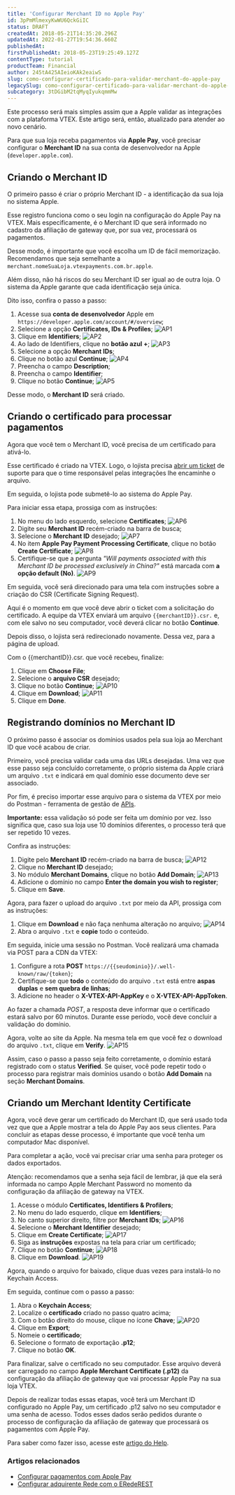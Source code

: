 ```yaml
---
title: 'Configurar Merchant ID no Apple Pay'
id: 3pPmMlmexyKwWU6QckGiIC
status: DRAFT
createdAt: 2018-05-21T14:35:20.296Z
updatedAt: 2022-01-27T19:54:36.660Z
publishedAt: 
firstPublishedAt: 2018-05-23T19:25:49.127Z
contentType: tutorial
productTeam: Financial
author: 245tA425AIeioKAk2eaiwS
slug: como-configurar-certificado-para-validar-merchant-do-apple-pay
legacySlug: como-configurar-certificado-para-validar-merchant-do-apple-pay
subcategory: 3tDGibM2tqMyqIyukqmmMw
---
```


<div class="alert alert-warning">
Este processo será mais simples assim que a Apple validar as integrações com a plataforma VTEX. Este artigo será, então, atualizado para atender ao novo cenário. 
</div>

Para que sua loja receba pagamentos via __Apple Pay__, você precisar configurar o __Merchant ID__ na sua conta de desenvolvedor na Apple (`developer.apple.com`). 

## Criando o Merchant ID

O primeiro passo é criar o próprio Merchant ID - a identificação da sua loja no sistema Apple. 

Esse registro funciona como o seu login na configuração do Apple Pay na VTEX. Mais especificamente, é o Merchant ID que será informado no cadastro da afiliação de gateway que, por sua vez, processará os pagamentos.  

Desse modo, é importante que você escolha um ID de fácil memorização. Recomendamos que seja semelhante a `merchant.nomeSuaLoja.vtexpayments.com.br.apple`.

Além disso, não há riscos do seu Merchant ID ser igual ao de outra loja. O sistema da Apple garante que cada identificação seja única.

Dito isso, confira o passo a passo:

1. Acesse sua __conta de desenvolvedor__ Apple em `https://developer.apple.com/account/#/overview`;
2. Selecione a opção __Certificates, IDs & Profiles__;
![AP1](//images.ctfassets.net/alneenqid6w5/6LeAGbVL1w66i4QeoUikfC/912141350c1d591a9bb057d791e2f8d5/AP1.PNG)
3. Clique em __Identifiers__;
 ![AP2](//images.ctfassets.net/alneenqid6w5/23SE1jYWfCN6ZXTgQFYc1o/19fbe5f704aee658dd5a77f8e2f3b161/AP2.PNG)
4. Ao lado de Identifiers, clique no __botão azul +__;
![AP3](//images.ctfassets.net/alneenqid6w5/4JGlrzDtI0BL3MDChr5gfn/2fb71b0a4dfc498baff3acb0546e5476/AP3.PNG)
5. Selecione a opção __Merchant IDs__; 
6. Clique no botão azul __Continue__;
![AP4](//images.ctfassets.net/alneenqid6w5/6OyfJq6Eeped4gNItoqD93/19edd37b12bb72d24d55058f5aa265bf/AP4.PNG)
7. Preencha o campo __Description__;
8. Preencha o campo __Identifier__; 
9. Clique no botão __Continue__;
![AP5](//images.ctfassets.net/alneenqid6w5/7cPYdu8tLJsQWH7FFemIxb/8d710da870e18a5db33e46f29d484882/AP5.PNG) 

Desse modo, o __Merchant ID__ será criado. 

## Criando o certificado para processar pagamentos

Agora que você tem o Merchant ID, você precisa de um certificado para ativá-lo. 

Esse certificado é criado na VTEX. Logo, o lojista precisa [abrir um ticket](https://help.vtex.com/pt/tutorial/abrir-chamados-para-o-suporte-vtex?locale=pt "abrir um ticket") de suporte para que o time responsável pelas integrações lhe encaminhe o arquivo. 

Em seguida, o lojista pode submetê-lo ao sistema do Apple Pay. 

Para iniciar essa etapa, prossiga com as instruções: 

1. No menu do lado esquerdo, selecione __Certificates__;
![AP6](//images.ctfassets.net/alneenqid6w5/6F1QMQhaeedUplo0gYGaHd/bbc1c07ad0f8541f33a797b09224543a/AP6.PNG)
2. Digite seu __Merchant ID__ recém-criado na barra de busca;
3. Selecione o __Merchant ID__ desejado;
![AP7](//images.ctfassets.net/alneenqid6w5/6McxWOZA6ZGUtsoxsRoVKb/d0f133d66267606fa998be562b57570b/AP7.PNG)
4. No item __Apple Pay Payment Processing Certificate__, clique no botão __Create Certificate__;
![AP8](//images.ctfassets.net/alneenqid6w5/3Rp2Dt49HkCwzFHjScLjV/a83399b2270e638f3d480e4f885cc8d6/AP8.PNG)
5. Certifique-se que a pergunta *"Will payments associated with this Merchant ID be processed exclusively in China?"* está marcada com __a opção default (No)__.
![AP9](//images.ctfassets.net/alneenqid6w5/Sp9juhAMuWRA1vHgk6pZ9/8eda99f583b842bb94a52d729fd4066a/AP9.PNG)

Em seguida, você será direcionado para uma tela com instruções sobre a criação do CSR (Certificate Signing Request). 

Aqui é o momento em que você deve abrir o ticket com a solicitação do certificado. A equipe da VTEX enviará um arquivo `{{merchantID}}.csr.` e, com ele salvo no seu computador, você deverá clicar no botão __Continue__.

Depois disso, o lojista será redirecionado novamente. Dessa vez, para a página de upload.

Com o {{merchantID}}.csr. que você recebeu, finalize:

1. Clique em __Choose File__; 
2. Selecione o __arquivo CSR__ desejado;
3. Clique no botão __Continue__;
![AP10](//images.ctfassets.net/alneenqid6w5/3hECpP7iFDlIO6PatZCOEY/d38bfb6be71f867c1f3182616a6fcb4b/AP10.PNG)
4. Clique em __Download__; 
![AP11](//images.ctfassets.net/alneenqid6w5/5LZH1cD0JOe4dHN1noRbUE/2de89d38d2fde3f870c4274d32092c83/AP11.PNG)
5. Clique em __Done__.

## Registrando domínios no Merchant ID
O próximo passo é associar os domínios usados pela sua loja ao Merchant ID que você acabou de criar.

Primeiro, você precisa validar cada uma das URLs desejadas. Uma vez que esse passo seja concluído corretamente, o próprio sistema da Apple criará um arquivo `.txt`  e indicará em qual domínio esse documento deve ser associado.

Por fim, é preciso importar esse arquivo para o sistema da VTEX por meio do Postman - ferramenta de gestão de [APIs](https://help.vtex.com/pt/tutorial/introduction-to-vtex-apis--3SjAqQ0BeUqu2ge8AiIkmW "APIs").

<div class="alert alert-warning">
<strong>Importante:</strong> essa validação só pode ser feita um domínio por vez. Isso significa que, caso sua loja use 10 domínios diferentes, o processo terá que ser repetido 10 vezes. 
</div>

Confira as instruções:

1. Digite pelo __Merchant ID__ recém-criado na barra de busca;
![AP12](//images.ctfassets.net/alneenqid6w5/4RnNU5b0rsfCpEKkj9dFnj/3ddb803ff21d56c9f54d214d9b8bf56f/AP12.PNG)
2. Clique no __Merchant ID__ desejado;
3. No módulo __Merchant Domains__, clique no botão __Add Domain__;
![AP13](//images.ctfassets.net/alneenqid6w5/7pPoN1yAltfTpHQVQRzvb9/61da4650bae649475637cf185a228c4f/AP13.PNG)
4. Adicione o domínio no campo __Enter the domain you wish to register__; 
5. Clique em __Save__.

Agora, para fazer o upload do arquivo `.txt` por meio da API, prossiga com as instruções:

1. Clique em __Download__ e não faça nenhuma alteração no arquivo; 
![AP14](//images.ctfassets.net/alneenqid6w5/20a92ocy0wEVTY6zXqfa5w/56b96dc4d0fe44c322065a10af594980/AP14.PNG)
2. Abra o arquivo `.txt` e __copie__ todo o conteúdo.

Em seguida, inicie uma sessão no Postman. Você realizará uma chamada via POST para a CDN da VTEX:

1. Configure a rota __POST__ `https://{{seudominio}}/.well-known/raw/{token}`; 
2. Certifique-se que __todo__ o conteúdo do arquivo `.txt` está entre __aspas duplas__ e __sem quebra de linhas__; 
3. Adicione no header o __X-VTEX-API-AppKey__ e o __X-VTEX-API-AppToken__.

Ao fazer a chamada *POST*, a resposta deve informar que o certificado estará salvo por 60 minutos. Durante esse período, você deve concluir a validação do domínio. 

Agora, volte ao site da Apple. Na mesma tela em que você fez o download do arquivo `.txt`, clique em __Verify__.
![AP15](//images.ctfassets.net/alneenqid6w5/2rG0fF8Bvo5TqsDqAHqL4j/92c7bc8601572cd80caf4bea8b101208/AP15.PNG)

Assim, caso o passo a passo seja feito corretamente, o domínio estará registrado com o status __Verified__. Se quiser, você pode repetir todo o processo para registrar mais domínios usando o botão __Add Domain__ na seção __Merchant Domains__.

## Criando um Merchant Identity Certificate

Agora, você deve gerar um certificado do Merchant ID, que será usado toda vez que que a Apple mostrar a tela do Apple Pay aos seus clientes. Para concluir as etapas desse processo, é importante que você tenha um computador Mac disponível. 

Para completar a ação, você vai precisar criar uma senha para proteger os dados exportados. 

<div class="alert alert-info">
Atenção: recomendamos que a senha seja fácil de lembrar, já que ela será informada no campo Apple Merchant Password no momento da configuração da afiliação de gateway na VTEX.
</div>

1. Acesse o módulo __Certificates, Identifiers & Profilers__;
2. No menu do lado esquerdo, clique em __Identifiers__;
3. No canto superior direito, filtre por __Merchant IDs__;    ![AP16](//images.ctfassets.net/alneenqid6w5/5XBSpBP20NFq5HRQKpxQjS/e8f662462087cd43d0c8a5b7f7bdd4c3/AP16.PNG)
4. Selecione o __Merchant Identifier__ desejado;
5. Clique em __Create Certificate__;    ![AP17](//images.ctfassets.net/alneenqid6w5/33Mm1jF8PBhIjj7X7LjAxc/181c7490381f754c0580d847da2c120d/AP17.PNG)
6. Siga as __instruções__ expostas na tela para criar um certificado;
7. Clique no botão __Continue__;    ![AP18](//images.ctfassets.net/alneenqid6w5/zY9tykCxck32wV3c9w1V8/bcacdf765e787fb104b8f7f70677c2df/AP18.PNG)
8. Clique em __Download__.    ![AP19](//images.ctfassets.net/alneenqid6w5/3VMp9diaN7L7M8dsopkWQo/6fa0b54d0a7310bfb7dd0cd183c2a56e/AP19.PNG)

Agora, quando o arquivo for baixado, clique duas vezes para instalá-lo no Keychain Access.

Em seguida, continue com o passo a passo:

1. Abra o __Keychain Access__; 
2. Localize o __certificado__ criado no passo quatro acima;
3. Com o botão direito do mouse, clique no ícone __Chave__; ![AP20](//images.ctfassets.net/alneenqid6w5/1PqNUvHOaSVXkc4FfeMIEQ/cc421cbd0e0cfaff6f7763c861d84baf/AP20.PNG) 
4. Clique em __Export__;
5. Nomeie o __certificado__; 
6. Selecione o formato de exportação __.p12__; 
7. Clique no botão __OK__. 

Para finalizar, salve o certificado no seu computador. Esse arquivo deverá ser carregado no campo __Apple Merchant Certificate (.p12)__ da configuração da afiliação de gateway que vai processar Apple Pay na sua loja VTEX.

Depois de realizar todas essas etapas, você terá um Merchant ID configurado no Apple Pay, um certificado .p12 salvo no seu computador e uma senha de acesso. Todos esses dados serão pedidos durante o processo de configuração da afiliação de gateway que processará os pagamentos com Apple Pay. 

Para saber como fazer isso, acesse este [artigo do Help](https://help.vtex.com/pt/tutorial/configurar-adquirente-rede-com-o-erederest?locale=pt "artigo no Help").

### Artigos relacionados
- [Configurar pagamentos com Apple Pay](/pt/tutorial/configurar-pagamentos-com-apple-pay)
- [Configurar adquirente Rede com o ERedeREST](/pt/tutorial/configurar-adquirente-rede-com-o-erederest)
